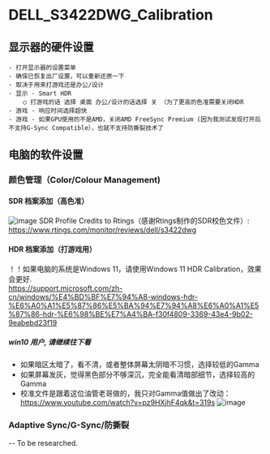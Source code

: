 # DELL_S3422DWG_Calibration
## 显示器的硬件设置
	- 打开显示器的设置菜单
	- 确保已恢复出厂设置，可以重新还原一下
	- 取决于用来打游戏还是办公/设计
	- 显示 - Smart HDR
		○ 打游戏的话 选择 桌面 办公/设计的话选择 关 （为了更高的色准需要关闭HDR
	- 游戏 - 响应时间选择超快
 	- 游戏 - 如果GPU使用的不是AMD，关闭AMD FreeSync Premium (因为我测试发现打开后不支持G-Sync Compatible），也就不支持防撕裂技术了
	

## 电脑的软件设置
### 颜色管理（Color/Colour Management)
#### SDR 档案添加（高色准） 
![image](https://github.com/user-attachments/assets/98a09f9b-8075-4b8a-aab5-e703772843be)
SDR Profile Credits to Rtings（感谢Rtings制作的SDR校色文件）:   
https://www.rtings.com/monitor/reviews/dell/s3422dwg

#### HDR 档案添加（打游戏用）
！！如果电脑的系统是Windows 11，请使用Windows 11 HDR Calibration，效果会更好.   
https://support.microsoft.com/zh-cn/windows/%E4%BD%BF%E7%94%A8-windows-hdr-%E6%A0%A1%E5%87%86%E5%BA%94%E7%94%A8%E6%A0%A1%E5%87%86-hdr-%E6%98%BE%E7%A4%BA-f30f4809-3369-43e4-9b02-9eabebd23f19

##### win10 用户, 请继续往下看
- 如果暗区太暗了，看不清，或者整体屏幕太阴暗不习惯，选择较低的Gamma
- 如果屏幕发灰，觉得黑色部分不够深沉，完全能看清暗部细节，选择较高的Gamma
- 校准文件是跟着这位油管老哥做的，我只对Gamma值做出了改动：https://www.youtube.com/watch?v=pz9HXjhF4qk&t=319s
![image](https://github.com/user-attachments/assets/edec1b6d-f6ee-467c-bab7-480c54679f60)

### Adaptive Sync/G-Sync/防撕裂
-- To be researched.



